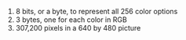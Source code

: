 1. 8 bits, or a byte, to represent all 256 color options
2. 3 bytes, one for each color in RGB
3. 307,200 pixels in a 640 by 480 picture